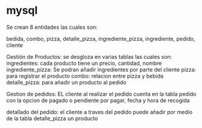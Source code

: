 # mysql

Se crean 8 entidades las cuales son: 

bedida,
combo,
pizza,
detalle_pizza,
ingrediente_pizza,
ingrediente,
pedido,
cliente

Gestión de Productos:
	se desgloza en varias tablas las cuales son:
	ingredientes: cada producto tiene un precio, cantidad, nombre 
	ingrediente_pizza: Se podran añadir ingredientes por parte del cliente
	pizza: para registrar el producto
	combo: relacion entre pizza y bebida
	detalle_pizza: para añadir un producto al pedido

Gestion de pedidos:
	EL cliente al realizar el pedido  cuenta en la tabla pedido con la opcion de pagado o pendiente por pagar, fecha y hora de recogida
	
	
	
detallado del pedido:
	el cliente a traves del pedido puede añadir por medio de la tabla detalle_pizza un producto
	
